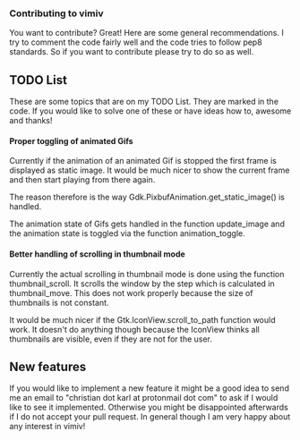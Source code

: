 ### Contributing to vimiv
You want to contribute? Great! Here are some general recommendations.
I try to comment the code fairly well and the code tries to follow pep8
standards. So if you want to contribute please try to do so as well.

## TODO List
These are some topics that are on my TODO List. They are marked in the code.
If you would like to solve one of these or have ideas how to, awesome and
thanks!

#### Proper toggling of animated Gifs
Currently if the animation of an animated Gif is stopped the first frame is
displayed as static image. It would be much nicer to show the current frame and
then start playing from there again.

The reason therefore is the way Gdk.PixbufAnimation.get\_static\_image() is
handled.

The animation state of Gifs gets handled in the function update\_image and the
animation state is toggled via the function animation\_toggle.

#### Better handling of scrolling in thumbnail mode
Currently the actual scrolling in thumbnail mode is done using the function
thumbnail\_scroll. It scrolls the window by the step which is calculated in
thumbnail\_move. This does not work properly because the size of thumbnails is
not constant.

It would be much nicer if the Gtk.IconView.scroll\_to\_path function would work.
It doesn't do anything though because the IconView thinks all thumbnails are
visible, even if they are not for the user.

## New features
If you would like to implement a new feature it might be a good idea to send me
an email to "christian dot karl at protonmail dot com" to ask if I would like to
see it implemented. Otherwise you might be disappointed afterwards if I do not
accept your pull request. In general though I am very happy about any interest
in vimiv!
